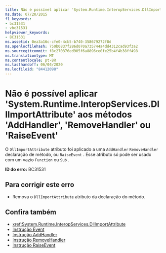 ```yaml
---
title: Não é possível aplicar 'System.Runtime.InteropServices.DllImportAttribute' aos métodos 'AddHandler', 'RemoveHandler' ou 'RaiseEvent'
ms.date: 07/20/2015
f1_keywords:
- bc31531
- vbc31531
helpviewer_keywords:
- BC31531
ms.assetid: 0ea3a16c-cfe0-4cb5-b740-358679272f8d
ms.openlocfilehash: 750b0837f286d070a735744a4dd4312cad93f3a2
ms.sourcegitcommit: f8c270376ed905f6a8896ce0fe25b4f4b38ff498
ms.translationtype: MT
ms.contentlocale: pt-BR
ms.lasthandoff: 06/04/2020
ms.locfileid: "84412098"
---
```

# <a name="systemruntimeinteropservicesdllimportattribute-cannot-be-applied-to-addhandler-removehandler-or-raiseevent-methods"></a>Não é possível aplicar 'System.Runtime.InteropServices.DllImportAttribute' aos métodos 'AddHandler', 'RemoveHandler' ou 'RaiseEvent'
O `DllImportAttribute` atributo foi aplicado a uma `AddHandler` `RemoveHandler` declaração de método, ou `RaiseEvent` . Esse atributo só pode ser usado com um vazio `Function` ou `Sub` .  
  
 **ID do erro:** BC31531  
  
## <a name="to-correct-this-error"></a>Para corrigir este erro  
  
- Remova o `DllImportAttribute` atributo da declaração do método.  
  
## <a name="see-also"></a>Confira também

- <xref:System.Runtime.InteropServices.DllImportAttribute>
- [Instrução Event](../language-reference/statements/event-statement.md)
- [Instrução AddHandler](../language-reference/statements/addhandler-statement.md)
- [Instrução RemoveHandler](../language-reference/statements/removehandler-statement.md)
- [Instrução RaiseEvent](../language-reference/statements/raiseevent-statement.md)

